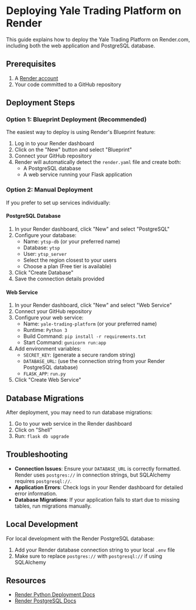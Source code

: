 # Deploying Yale Trading Platform on Render

This guide explains how to deploy the Yale Trading Platform on Render.com, including both the web application and PostgreSQL database.

## Prerequisites

1. A [Render account](https://render.com)
2. Your code committed to a GitHub repository

## Deployment Steps

### Option 1: Blueprint Deployment (Recommended)

The easiest way to deploy is using Render's Blueprint feature:

1. Log in to your Render dashboard
2. Click on the "New" button and select "Blueprint"
3. Connect your GitHub repository
4. Render will automatically detect the `render.yaml` file and create both:
   - A PostgreSQL database
   - A web service running your Flask application

### Option 2: Manual Deployment

If you prefer to set up services individually:

#### PostgreSQL Database

1. In your Render dashboard, click "New" and select "PostgreSQL"
2. Configure your database:
   - Name: `ytsp-db` (or your preferred name)
   - Database: `ytsp`
   - User: `ytsp_server`
   - Select the region closest to your users
   - Choose a plan (Free tier is available)
3. Click "Create Database"
4. Save the connection details provided

#### Web Service

1. In your Render dashboard, click "New" and select "Web Service"
2. Connect your GitHub repository
3. Configure your web service:
   - Name: `yale-trading-platform` (or your preferred name)
   - Runtime: `Python 3`
   - Build Command: `pip install -r requirements.txt`
   - Start Command: `gunicorn run:app`
4. Add environment variables:
   - `SECRET_KEY`: (generate a secure random string)
   - `DATABASE_URL`: (use the connection string from your Render PostgreSQL database)
   - `FLASK_APP`: `run.py`
5. Click "Create Web Service"

## Database Migrations

After deployment, you may need to run database migrations:

1. Go to your web service in the Render dashboard
2. Click on "Shell"
3. Run: `flask db upgrade`

## Troubleshooting

- **Connection Issues**: Ensure your `DATABASE_URL` is correctly formatted. Render uses `postgres://` in connection strings, but SQLAlchemy requires `postgresql://`.
- **Application Errors**: Check logs in your Render dashboard for detailed error information.
- **Database Migrations**: If your application fails to start due to missing tables, run migrations manually.

## Local Development

For local development with the Render PostgreSQL database:

1. Add your Render database connection string to your local `.env` file
2. Make sure to replace `postgres://` with `postgresql://` if using SQLAlchemy

## Resources

- [Render Python Deployment Docs](https://render.com/docs/deploy-flask)
- [Render PostgreSQL Docs](https://render.com/docs/databases) 